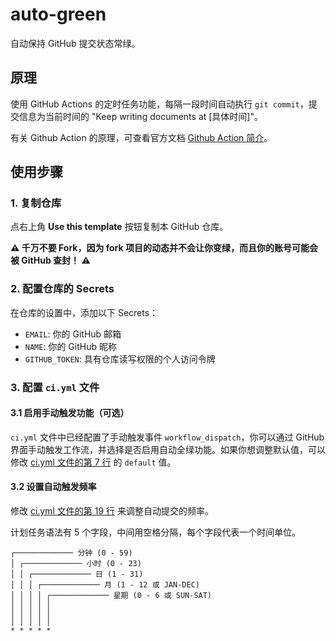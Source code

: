 # auto-green

自动保持 GitHub 提交状态常绿。

## 原理

使用 GitHub Actions 的定时任务功能，每隔一段时间自动执行 `git commit`，提交信息为当前时间的 "Keep writing documents at [具体时间]"。

有关 Github Action 的原理，可查看官方文档 [Github Action 简介](https://docs.github.com/cn/actions/learn-github-actions/introduction-to-github-actions)。

## 使用步骤

### 1. 复制仓库
点右上角 **Use this template** 按钮复制本 GitHub 仓库。

**:warning: 千万不要 Fork，因为 fork 项目的动态并不会让你变绿，而且你的账号可能会被 GitHub 查封！ :warning:**

### 2. 配置仓库的 Secrets
在仓库的设置中，添加以下 Secrets：
- `EMAIL`: 你的 GitHub 邮箱
- `NAME`: 你的 GitHub 昵称
- `GITHUB_TOKEN`: 具有仓库读写权限的个人访问令牌

### 3. 配置 `ci.yml` 文件

#### 3.1 启用手动触发功能（可选）
`ci.yml` 文件中已经配置了手动触发事件 `workflow_dispatch`，你可以通过 GitHub 界面手动触发工作流，并选择是否启用自动全绿功能。如果你想调整默认值，可以修改 [ci.yml 文件的第 7 行](https://github.com/your-repo/ON-AutoGreen-Biang4-444520/blob/master/.github/workflows/ci.yml#L7) 的 `default` 值。

#### 3.2 设置自动触发频率
修改 [ci.yml 文件的第 19 行](https://github.com/your-repo/ON-AutoGreen-Biang4-444520/blob/master/.github/workflows/ci.yml#L19) 来调整自动提交的频率。

计划任务语法有 5 个字段，中间用空格分隔，每个字段代表一个时间单位。

```plain
┌───────────── 分钟 (0 - 59)
│ ┌───────────── 小时 (0 - 23)
│ │ ┌───────────── 日 (1 - 31)
│ │ │ ┌───────────── 月 (1 - 12 或 JAN-DEC)
│ │ │ │ ┌───────────── 星期 (0 - 6 或 SUN-SAT)
│ │ │ │ │
│ │ │ │ │
│ │ │ │ │
* * * * *
